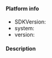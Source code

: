 #### Platform info
<!--Use `wx.getSystemInfo` to get the info below-->
- SDKVersion:
- system:
- version:

#### Description

<!--eg: How to Reproduce.-->
